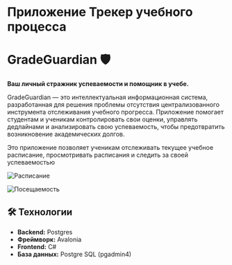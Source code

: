 # Приложение Трекер учебного процесса

# GradeGuardian 🛡️

**Ваш личный стражник успеваемости и помощник в учебе.**

GradeGuardian — это интеллектуальная информационная система, разработанная для решения проблемы отсутствия централизованного инструмента отслеживания учебного прогресса. Приложение помогает студентам и ученикам контролировать свои оценки, управлять дедлайнами и анализировать свою успеваемость, чтобы предотвратить возникновение академических долгов.

Это приложение позволяет ученикам отслеживать текущее учебное расписание, просмотривать расписания и следить за своей успеваемостью

![Расписание](http://vv.micialware.ru/Снимок%20экрана%20от%202025-09-20%2012-12-50.png)

![Посещаемость](http://vv.micialware.ru/Снимок%20экрана%20от%202025-09-20%2012-15-15.png)


## 🛠️ Технологии

*   **Backend:** Postgres
*   **Фреймворк:** Avalonia
*   **Frontend:** C#
*   **База данных:** Postgre SQL (pgadmin4)
